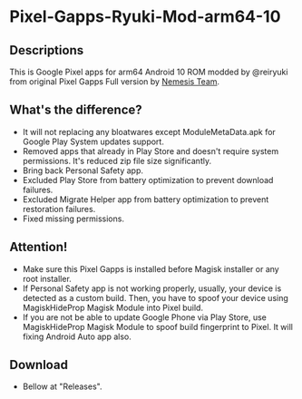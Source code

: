 # Pixel-Gapps-Ryuki-Mod-arm64-10

## Descriptions
This is Google Pixel apps for arm64 Android 10 ROM modded by @reiryuki from original Pixel Gapps Full version by [Nemesis Team](https://t.me/PixelGAppsNews).

## What's the difference?
- It will not replacing any bloatwares except ModuleMetaData.apk for Google Play System updates support.
- Removed apps that already in Play Store and doesn't require system permissions. It's reduced zip file size significantly.
- Bring back Personal Safety app.
- Excluded Play Store from battery optimization to prevent download failures.
- Excluded Migrate Helper app from battery optimization to prevent restoration failures.
- Fixed missing permissions.

## Attention!
- Make sure this Pixel Gapps is installed before Magisk installer or any root installer.
- If Personal Safety app is not working properly, usually, your device is detected as a custom build. Then, you have to spoof your device using MagiskHideProp Magisk Module into Pixel build.
- If you are not be able to update Google Phone via Play Store, use MagiskHideProp Magisk Module to spoof build fingerprint to Pixel. It will fixing Android Auto app also.

## Download
- Bellow at "Releases".
